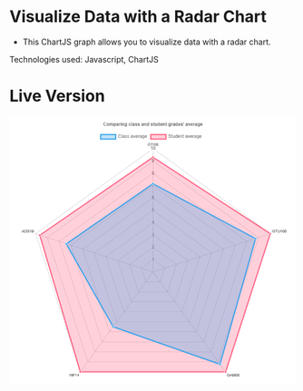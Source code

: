 # Visualize Data with a Radar Chart

- This ChartJS graph allows you to visualize data with a radar chart.

Technologies used: Javascript, ChartJS

# Live Version

![image](images/preview-1.png)